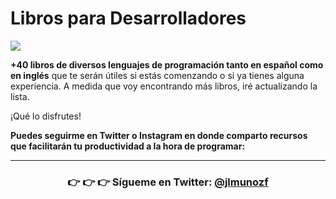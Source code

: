 # Libros para Desarrolladores
![](https://cdn-icons-png.flaticon.com/128/3655/3655586.png)

**+40 libros de diversos lenguajes de programación tanto en español como en inglés** que te serán útiles si estás comenzando o si ya tienes alguna experiencia. A medida que voy encontrando más libros, iré actualizando la lista. 

¡Qué lo disfrutes!

**Puedes seguirme en Twitter o Instagram en donde comparto recursos que facilitarán tu productividad a la hora de programar:**

- - -  

<center>

### 👉️ 👉️ 👉️ **Sígueme en Twitter:**  [@jlmunozf](https://twitter.com/jlmunozfdev)

</center>
